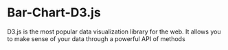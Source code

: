 # Bar-Chart-D3.js

D3.js is the most popular data visualization library for the web. It allows you to make sense of your data through a powerful API of methods
